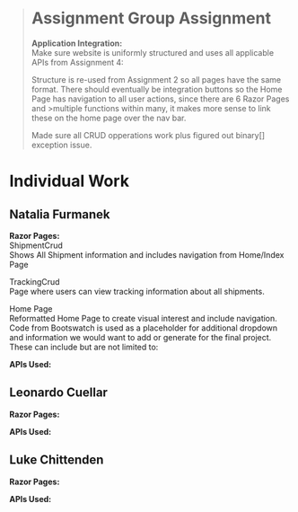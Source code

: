># Assignment Group Assignment
><strong> Application Integration:</strong>
><br> Make sure website is uniformly structured and uses all applicable APIs from Assignment 4: 
><p> Structure is re-used from Assignment 2 so all pages have the same format. There should eventually be integration buttons so the Home Page has navigation to all user actions, since there are 6 Razor Pages and >multiple functions within many, it makes more sense to link these on the home page over the nav bar. </p>
><p>Made sure all CRUD opperations work plus figured out binary[] exception issue.</p>

# Individual Work
## Natalia Furmanek 
<strong> Razor Pages: </strong>
<br> ShipmentCrud </br>
Shows All Shipment information and includes navigation from Home/Index Page
<p> TrackingCrud <br>
Page where users can view tracking information about all shipments. </p> 
<p> Home Page <br>
Reformatted Home Page to create visual interest and include navigation.
Code from Bootswatch is used as a placeholder for additional dropdown and information we would want to add or generate for the final project.
<br> These can include but are not limited to: </br>

</p>
<strong> APIs Used: </strong>

## Leonardo Cuellar
<strong> Razor Pages: </strong>

<strong> APIs Used: </strong>

## Luke Chittenden
<strong> Razor Pages: </strong>

<strong> APIs Used: </strong>
